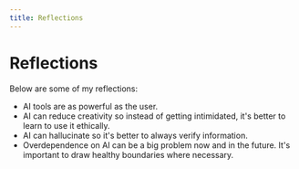 ```yaml
---
title: Reflections
---
```


# Reflections

Below are some of my reflections:
- AI tools are as powerful as the user.
- AI can reduce creativity so instead of getting intimidated, it's better to learn to use it ethically.
- AI can hallucinate so it's better to always verify information. 
- Overdependence on AI can be a big problem now and in the future. It's important to draw healthy boundaries where necessary.
